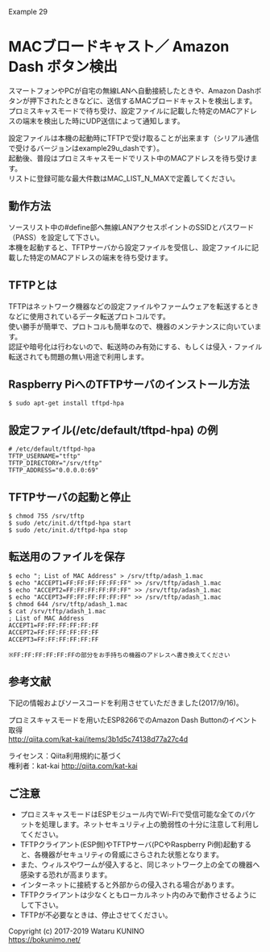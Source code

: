 Example 29
# MACブロードキャスト／ Amazon Dash ボタン検出

スマートフォンやPCが自宅の無線LANへ自動接続したときや、Amazon Dashボタンが押下されたときなどに、送信するMACブロードキャストを検出します。  
プロミスキャスモードで待ち受け、設定ファイルに記載した特定のMACアドレスの端末を検出した時にUDP送信によって通知します。  

設定ファイルは本機の起動時にTFTPで受け取ることが出来ます（シリアル通信で受けるバージョンはexample29u_dashです）。  
起動後、普段はプロミスキャスモードでリスト中のMACアドレスを待ち受けます。  
リストに登録可能な最大件数はMAC_LIST_N_MAXで定義してください。  

## 動作方法

ソースリスト中の#define部へ無線LANアクセスポイントのSSIDとパスワード（PASS）を設定して下さい。  
本機を起動すると、TFTPサーバから設定ファイルを受信し、設定ファイルに記載した特定のMACアドレスの端末を待ち受けます。

## TFTPとは

TFTPはネットワーク機器などの設定ファイルやファームウェアを転送するときなどに使用されているデータ転送プロトコルです。  
使い勝手が簡単で、プロトコルも簡単なので、機器のメンテナンスに向いています。  
認証や暗号化は行わないので、転送時のみ有効にする、もしくは侵入・ファイル転送されても問題の無い用途で利用します。  

## Raspberry PiへのTFTPサーバのインストール方法

    $ sudo apt-get install tftpd-hpa
    
## 設定ファイル(/etc/default/tftpd-hpa) の例

    # /etc/default/tftpd-hpa
    TFTP_USERNAME="tftp"
    TFTP_DIRECTORY="/srv/tftp"
    TFTP_ADDRESS="0.0.0.0:69"

## TFTPサーバの起動と停止

    $ chmod 755 /srv/tftp
    $ sudo /etc/init.d/tftpd-hpa start
    $ sudo /etc/init.d/tftpd-hpa stop

## 転送用のファイルを保存

    $ echo "; List of MAC Address" > /srv/tftp/adash_1.mac
    $ echo "ACCEPT1=FF:FF:FF:FF:FF:FF" >> /srv/tftp/adash_1.mac
    $ echo "ACCEPT2=FF:FF:FF:FF:FF:FF" >> /srv/tftp/adash_1.mac
    $ echo "ACCEPT3=FF:FF:FF:FF:FF:FF" >> /srv/tftp/adash_1.mac
    $ chmod 644 /srv/tftp/adash_1.mac
    $ cat /srv/tftp/adash_1.mac
    ; List of MAC Address
    ACCEPT1=FF:FF:FF:FF:FF:FF
    ACCEPT2=FF:FF:FF:FF:FF:FF
    ACCEPT3=FF:FF:FF:FF:FF:FF
    
    ※FF:FF:FF:FF:FF:FFの部分をお手持ちの機器のアドレスへ書き換えてください

## 参考文献

下記の情報およびソースコードを利用させていただきました(2017/9/16)。

プロミスキャスモードを用いたESP8266でのAmazon Dash Buttonのイベント取得  
<http://qiita.com/kat-kai/items/3b1d5c74138d77a27c4d>

ライセンス：Qiita利用規約に基づく  
権利者：kat-kai http://qiita.com/kat-kai

## ご注意

* プロミスキャスモードはESPモジュール内でWi-Fiで受信可能な全てのパケットを処理します。ネットセキュリティ上の脆弱性の十分に注意して利用してください。
* TFTPクライアント(ESP側)やTFTPサーバ(PCやRaspberry Pi側)起動すると、各機器がセキュリティの脅威にさらされた状態となります。
* また、ウィルスやワームが侵入すると、同じネットワーク上の全ての機器へ感染する恐れが高まります。
* インターネットに接続すると外部からの侵入される場合があります。
* TFTPクライアントは少なくともローカルネット内のみで動作させるようにして下さい。
* TFTPが不必要なときは、停止させてください。

Copyright (c) 2017-2019 Wataru KUNINO  
<https://bokunimo.net/>
